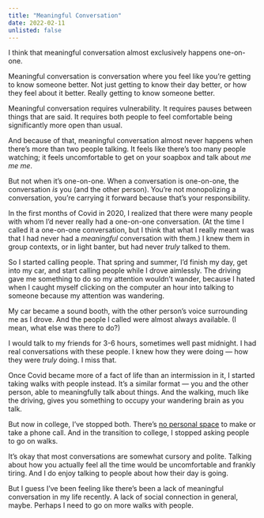 ```yaml
---
title: "Meaningful Conversation"
date: 2022-02-11
unlisted: false
---
```


I think that meaningful conversation almost exclusively happens one-on-one.

Meaningful conversation is conversation where you feel like you’re getting to know someone better. Not just getting to know their day better, or how they feel about it better. Really getting to know someone better.

Meaningful conversation requires vulnerability. It requires pauses between things that are said. It requires both people to feel comfortable being significantly more open than usual.

And because of that, meaningful conversation almost never happens when there’s more than two people talking. It feels like there’s too many people watching; it feels uncomfortable to get on your soapbox and talk about _me me me_.

But not when it’s one-on-one. When a conversation is one-on-one, the conversation _is_ you (and the other person). You’re not monopolizing a conversation, you’re carrying it forward because that’s your responsibility.

In the first months of Covid in 2020, I realized that there were many people with whom I’d never really had a one-on-one conversation. (At the time I called it a one-on-one conversation, but I think that what I really meant was that I had never had a _meaningful_ conversation with them.) I knew them in group contexts, or in light banter, but had never _truly_ talked to them.

So I started calling people. That spring and summer, I’d finish my day, get into my car, and start calling people while I drove aimlessly. The driving gave me something to do so my attention wouldn’t wander, because I hated when I caught myself clicking on the computer an hour into talking to someone because my attention was wandering.

My car became a sound booth, with the other person’s voice surrounding me as I drove. And the people I called were almost always available. (I mean, what else was there to do?)

I would talk to my friends for 3-6 hours, sometimes well past midnight. I had real conversations with these people. I knew how they were doing — how they were _truly_ doing. I miss that.

Once Covid became more of a fact of life than an intermission in it, I started taking walks with people instead. It’s a similar format — you and the other person, able to meaningfully talk about things. And the walking, much like the driving, gives you something to occupy your wandering brain as you talk.

But now in college, I’ve stopped both. There’s [no personal space](https://benborgers.com/posts/personal-space/) to make or take a phone call. And in the transition to college, I stopped asking people to go on walks.

It’s okay that most conversations are somewhat cursory and polite. Talking about how you actually feel all the time would be uncomfortable and frankly tiring. And I do enjoy talking to people about how their day is going.

But I guess I’ve been feeling like there’s been a lack of meaningful conversation in my life recently. A lack of social connection in general, maybe. Perhaps I need to go on more walks with people.
